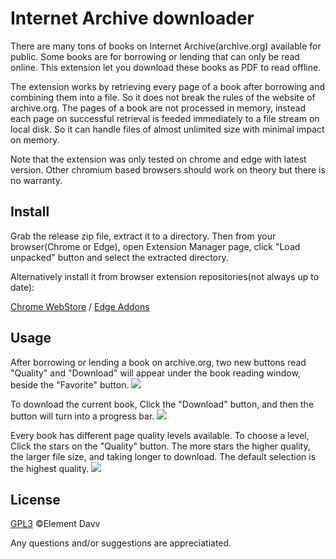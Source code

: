 # Internet Archive downloader

There are many tons of books on Internet Archive(archive.org) available for public. Some books are for borrowing or lending that can only be read online. This extension let you download these books as PDF to read offline.

The extension works by retrieving every page of a book after borrowing and combining them into a file. So it does not break the rules of the website of archive.org. The pages of a book are not processed in memory, instead each page on successful retrieval is feeded immediately to a file stream on local disk. So it can handle files of almost unlimited size with minimal impact on memory.

Note that the extension was only tested on chrome and edge with latest version. Other chromium based browsers should work on theory but there is no warranty.

## Install
Grab the release zip file, extract it to a directory. Then from your browser(Chrome or Edge), open Extension Manager page, click "Load unpacked" button and select the extracted directory.

Alternatively install it from browser extension repositories(not always up to date):

[Chrome WebStore](https://chrome.google.com/webstore/detail/internet-archive-download/keimonnoakgkpnifppoomfdlkadghkjb) / [Edge Addons](https://microsoftedge.microsoft.com/addons/detail/internet-archive-download/cnpoedgimjaecinmgfnfhfmcpcngeeje)

## Usage
After borrowing or lending a book on archive.org, two new buttons read "Quality" and "Download" will appear under the book reading window, beside the "Favorite" button. 
<image src="resources/borrow.png">

To download the current book, Click the "Download" button, and then the button will turn into a progress bar.
<image src="resources/download.png">

Every book has different page quality levels available. To choose a level, Click the stars on the "Quality" button. The more stars the higher quality, the larger file size, and taking longer to download. The default selection is the highest quality.
<image src="resources/quality.png">

## License
[GPL3](LICENSE) ©Element Davv

Any questions and/or suggestions are appreciatiated.
